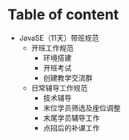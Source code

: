 # Table of content

* JavaSE（11天）带班规范
  * 开班工作规范
    * 环境搭建
    * 开班考试
    * 创建教学交流群
  * 日常辅导工作规范
    * 技术辅导
    * 末位学员筛选及座位调整
    * 末尾学员辅导工作
    * 点招后的补课工作




